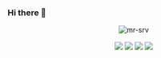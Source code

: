 ### Hi there 👋

<p align="center"><img align="center" src="https://github-readme-streak-stats.herokuapp.com/?user=mr-srv&" alt="mr-srv" /></p>

<p align="center">

<img align="center"  src="https://img.shields.io/badge/HTML5-E34F26.svg?style=for-the-badge&logo=HTML5&logoColor=white" />

<img align="center"  src="https://img.shields.io/badge/react-%2320232a.svg?style=for-the-badge&logo=react&logoColor=%2361DAFB" />

<img align="center"  src="https://img.shields.io/badge/Adobe%20Photoshop-31A8FF.svg?style=for-the-badge&logo=Adobe-Photoshop&logoColor=white" />

<img align="center"  src ="[[https://img.shields.io/badge/Canva-%2300C4CC.svg?style=for-the-badge&logo=Canva&logoColor=white](https://img.shields.io/badge/Figma-F24E1E.svg?style=for-the-badge&logo=Figma&logoColor=white)](https://img.shields.io/badge/Adobe%20Premiere%20Pro-9999FF.svg?style=for-the-badge&logo=Adobe-Premiere-Pro&logoColor=white)"/>

</p>
